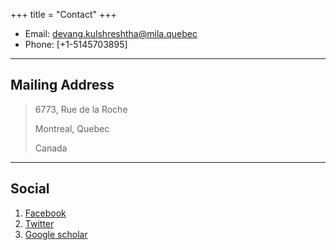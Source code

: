 +++
title = "Contact"
+++

* Email: [devang.kulshreshtha@mila.quebec](mailto:devang.kulshreshtha@mila.quebec)
* Phone: [+1-5145703895]

---

## Mailing Address

> 6773, Rue de la Roche
>
> Montreal, Quebec
>
> Canada

---

## Social

1. [Facebook](https://www.facebook.com/devang.kulshreshtha/)
2. [Twitter](https://twitter.com/DevangKulshres3)
3. [Google scholar](https://scholar.google.com/citations?user=-E2zJ4AAAAAJ)